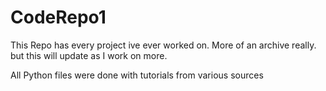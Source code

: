 # CodeRepo1

This Repo has every project ive ever worked on. More of an archive really. but this will update as I work on more. 

All Python files were done with tutorials from various sources